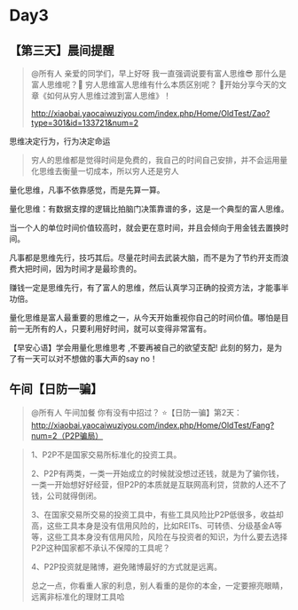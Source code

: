 # Day3

## 【第三天】晨间提醒

> @所有人
> 亲爱的同学们，早上好呀
> 我一直强调说要有富人思维😎
> 那什么是富人思维呢？🧐
> 穷人思维富人思维有什么本质区别呢？️
> 🥰开始分享今天的文章《如何从穷人思维过渡到富人思维》！
>
> http://xiaobai.yaocaiwuziyou.com/index.php/Home/OldTest/Zao?type=301&id=133721&num=2



思维决定行为，行为决定命运️



> 穷人的思维都是觉得时间是免费的，我自己的时间自己安排，并不会运用量化思维去衡量一切成本，所以穷人还是穷人



量化思维，凡事不依靠感觉，而是先算一算。

量化思维：有数据支撑的逻辑比拍脑门决策靠谱的多，这是一个典型的富人思维。

当一个人的单位时间价值较高时，就会更在意时间，并且会倾向于用金钱去置换时间。

凡事都是思维先行，技巧其后。尽量花时间去武装大脑，而不是为了节约开支而浪费大把时间，因为时间才是最珍贵的。

赚钱一定是思维先行，有了富人的思维，然后认真学习正确的投资方法，才能事半功倍。

量化思维是富人最重要的思维之一，从今天开始重视你自己的时间价值。哪怕是目前一无所有的人，只要利用好时间，就可以变得非常富有。

【早安心语】学会用量化思维思考 ,不要再被自己的欲望支配!
此刻的努力，是为了有一天可以对不想做的事大声的say no！

## 午间【日防一骗】
>@所有人
>午间加餐
>你有没有中招过？
>⭐【日防一骗】第2天：http://xiaobai.yaocaiwuziyou.com/index.php/Home/OldTest/Fang?num=2（P2P骗局）

> 1、P2P不是国家交易所标准化的投资工具。
>
> 2、P2P有两类，一类一开始成立的时候就没想过还钱，就是为了骗你钱，一类一开始想好好经营，但P2P的本质就是互联网高利贷，贷款的人还不了钱，公司就得倒闭。
>
> 3、在国家交易所交易的投资工具中，有些工具风险比P2P低很多，收益却高，这些工具本身是没有信用风险的，比如REITs、可转债、分级基金A等等，这些工具本身没有信用风险，风险在与投资者的知识，为什么要去选择P2P这种国家都不承认不保障的工具呢？
>
> 4、P2P投资就是赌博，避免赌博最好的方式就是远离。
>
> 总之一点，你看重人家的利息，别人看重的是你的本金，一定要擦亮眼睛，远离非标准化的理财工具哈



